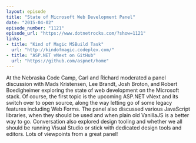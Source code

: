 ```yaml
---
layout: episode
title: "State of Microsoft Web Development Panel"
date: "2015-04-02"
episode_number: "1121"
episode_url: "https://www.dotnetrocks.com/?show=1121"
links:
- title: "Kind of Magic MSBuild Task"
  url: "http://kindofmagic.codeplex.com/"
- title: "ASP.NET vNext on GitHub"
  url: "https://github.com/aspnet/home"
---
```


At the Nebraska Code Camp, Carl and Richard moderated a panel discussion with Mads Kristensen, Lee Brandt, Josh Broton, and Robert Boedigheimer exploring the state of web development on the Microsoft stack. Of course, the first topic is the upcoming ASP.NET vNext and its switch over to open source, along the way letting go of some legacy features including Web Forms. The panel also discussed various JavaScript libraries, when they should be used and when plain old VanillaJS is a better way to go. Conversation also explored design tooling and whether we all should be running Visual Studio or stick with dedicated design tools and editors. Lots of viewpoints from a great panel!
